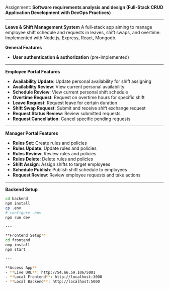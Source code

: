 
Assignment: **Software requirements analysis and design (**Full-Stack CRUD Application Development with DevOps Practices**)**


---

**Leave & Shift Management System**
A full-stack app aiming to manage employee shift schedule and requests in leaves, shift swaps, and overtime. Implemented with Node.js, Express, React, Mongodb.

**General Features**
- **User authentication & authorization** (pre-implemented)

---

**Employee Portal Features**
- **Availability Update**: Update personal availability for shift assigning
- **Availability Review**: View current personal availability
- **Schedule Review**: View current personal shift schedule
- **Overtime Request**: Request on overtime hours for specific shift
- **Leave Request**: Request leave for certain duration
- **Shift Swap Request**: Submit and receive shift exchange request
- **Request Status Review**: Review submitted requests
- **Request Cancellation**: Cancel specific pending requests

---

**Manager Portal Features**
- **Rules Set**: Create rules and policies
- **Rules Update**: Update rules and policies
- **Rules Review**: Review rules and policies
- **Rules Delete**: Delete rules and policies
- **Shift Assign**: Assign shifts to target employees
- **Schedule Publish**: Publish shift schedule to employees
- **Request Review**: Review employee requests and take actions

---

**Backend Setup**
```bash
cd backend
npm install
cp .env
# configure .env
npm run dev

---

**Frontend Setup**
cd frontend
nmp install
npm start

---

**Access App**
- **Live URL**: http://54.66.59.106/5001
- **Local Frontend**: http://localhost:3000 
- **Local Backend**: http://localhost:5000

